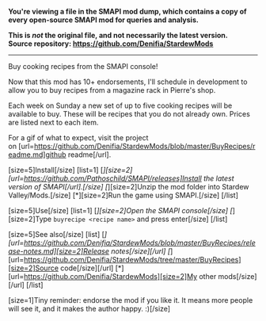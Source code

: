 **You're viewing a file in the SMAPI mod dump, which contains a copy of every open-source SMAPI mod
for queries and analysis.**

**This is _not_ the original file, and not necessarily the latest version.**  
**Source repository: https://github.com/Denifia/StardewMods**

----

Buy cooking recipes from the SMAPI console!

Now that this mod has 10+ endorsements, I'll schedule in development to allow you to buy recipes from a magazine rack in Pierre's shop.

Each week on Sunday a new set of up to five cooking recipes will be available to buy. These will be recipes that you do not already own. Prices are listed next to each item.

For a gif of what to expect, visit the project on [url=https://github.com/Denifia/StardewMods/blob/master/BuyRecipes/readme.md]github readme[/url].

[size=5]Install[/size]
[list=1]
[*][size=2][url=https://github.com/Pathoschild/SMAPI/releases]Install the latest version of SMAPI[/url].[/size]
[*][size=2]Unzip the mod folder into Stardew Valley/Mods.[/size]
[*][size=2]Run the game using SMAPI.[/size]
[/list]

[size=5]Use[/size]
[list=1]
[*][size=2]Open the SMAPI console[/size]
[*][size=2]Type `buyrecipe <recipe name>` and press enter[/size]
[/list]  

[size=5]See also[/size]
[list]
[*][url=https://github.com/Denifia/StardewMods/blob/master/BuyRecipes/release-notes.md][size=2]Release notes[/size][/url]
[*][url=https://github.com/Denifia/StardewMods/tree/master/BuyRecipes][size=2]Source code[/size][/url]
[*][url=https://github.com/Denifia/StardewMods][size=2]My other mods[/size][/url]
[/list]

[size=1]Tiny reminder: endorse the mod if you like it. It means more people will see it, and it makes the author happy. :)[/size]